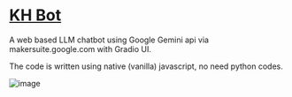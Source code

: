 # <a href='https://wingsmaker.github.io/Github/khbot.html'>KH Bot</a>
A web based LLM chatbot using Google Gemini api via makersuite.google.com
with Gradio UI.

The code is written using native (vanilla) javascript, no need python codes.

![image](https://github.com/WingsMaker/llm_chat/assets/32192638/13400d4d-0b5d-4181-8073-4774cbaa02eb)


